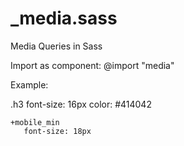 # _media.sass
Media Queries in Sass

Import as component: 
@import "media"

Example:

.h3
  font-size: 16px
  color: #414042

    +mobile_min
       font-size: 18px
